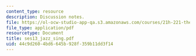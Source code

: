 ```yaml
---
content_type: resource
description: Discussion notes.
file: https://ol-ocw-studio-app-qa.s3.amazonaws.com/courses/21h-221-the-places-of-migration-in-united-states-history-fall-2006/44c9d2604bd6645b928f359b11dd3f14_ses13_jazz_sing.pdf
file_type: application/pdf
resourcetype: Document
title: ses13_jazz_sing.pdf
uid: 44c9d260-4bd6-645b-928f-359b11dd3f14
---
```

